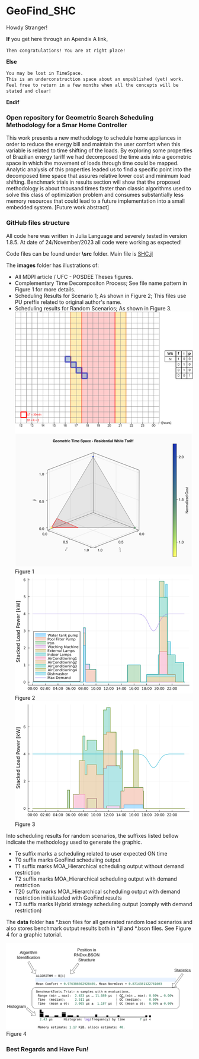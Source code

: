 # GeoFind_SHC

Howdy Stranger!

__If__ you get here through an Apendix A link, 
  
    Then congratulations! You are at right place!

__Else__ 

    You may be lost in TimeSpace.
    This is an underconstruction space about an unpublished (yet) work. 
    Feel free to return in a few months when all the concepts will be stated and clear!

__Endif__

### Open repository for Geometric Search Scheduling Methodology for a Smar Home Controller

This work presents a new methodology to schedule home appliances in order to reduce the energy bill and maintain the user comfort when this variable is related to time shifting of the loads. By exploring some properties of Brazilian energy tariff we had decomposed the time axis into a geometric space in which the movement of loads through time could be mapped. Analytic analysis of this properties leaded us to find a specific point into the decomposed time space that assures relative lower cost and minimum load shifting. Benchmark trials in results section will show that the proposed methodology is about thousand times faster than classic algorithms used to solve this class of optimization problem and consumes substantially less memory resources that could lead to a future implementation into a small embedded system. 
[Future work abstract]

### GitHub files structure

All code here was written in Julia Language and severely tested in version 1.8.5. At date of 24/November/2023 all code were working as expected!

Code files can be found under __\src__ folder. Main file is [SHC.jl](/src/SHC.jl)

The __images__ folder has illustrations of:
- All MDPI article / UFC - POSDEE Theses figures. 
- Complementary Time Decompositon Process; See file name pattern in Figure 1 for more details.
- Scheduling Results for Scenario 1; As shown in Figure 2; This files use PU preffix related to original author's name.
- Scheduling results for Random Scenarios; As shown in Figure 3.
![Figure 1](/images/Load_0_Time.png) Figure 1
![Figure 2](/images/PU_Te.png) Figure 2
![Figure_3](/images/RND10_T0.png) Figure 3

Into scheduling results for random scenarios, the suffixes listed bellow indicate the methodology used to generate the graphic.

- Te suffix marks a scheduling related to user expected ON time
- T0 suffix marks GeoFind scheduling output
- T1 suffix marks MOA_Hierarchical scheduling output without demand restriction
- T2 suffix marks MOA_Hierarchical scheduling output with demand restriction
- T20 suffix marks MOA_Hierarchical scheduling output with demand restriction initializaded with GeoFind results
- T3 suffix marks Hybrid strategy scheduling output (comply with demand restriction)

The __data__ folder has *.bson files for all generated random load scenarios and also stores benchmark output results both in *.jl and *.bson files. See Figure 4 for a graphic tutorial.

![Figure 4](/data/BenchmarkOutput.png) Figure 4

### Best Regards and Have Fun!
